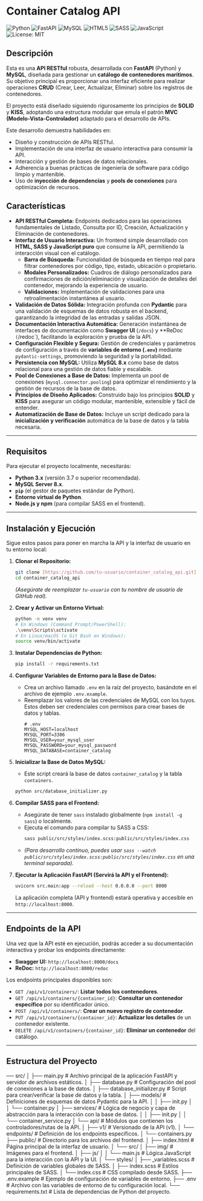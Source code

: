 # Container Catalog API

![Python](https://img.shields.io/badge/Python-3.x-blue.svg?style=for-the-badge&logo=python)
![FastAPI](https://img.shields.io/badge/FastAPI-0.111.0-009688?style=for-the-badge&logo=fastapi)
![MySQL](https://img.shields.io/badge/MySQL-8.0-4479A1?style=for-the-badge&logo=mysql)
![HTML5](https://img.shields.io/badge/HTML5-E34F26?style=for-the-badge&logo=html5&logoColor=white)
![SASS](https://img.shields.io/badge/Sass-CC6699?style=for-the-badge&logo=sass&logoColor=white)
![JavaScript](https://img.shields.io/badge/JavaScript-F7DF1E?style=for-the-badge&logo=javascript&logoColor=black)
![License: MIT](https://img.shields.io/badge/License-MIT-yellow.svg?style=for-the-badge)

## Descripción

Esta es una **API RESTful** robusta, desarrollada con **FastAPI** (Python) y **MySQL**, diseñada para gestionar un **catálogo de contenedores marítimos**. Su objetivo principal es proporcionar una interfaz eficiente para realizar operaciones **CRUD** (Crear, Leer, Actualizar, Eliminar) sobre los registros de contenedores.

El proyecto está diseñado siguiendo rigurosamente los principios de **SOLID** y **KISS**, adoptando una estructura modular que emula el patrón **MVC (Modelo-Vista-Controlador)** adaptado para el desarrollo de APIs.

Este desarrollo demuestra habilidades en:
* Diseño y construcción de APIs RESTful.
* Implementación de una interfaz de usuario interactiva para consumir la API.
* Interacción y gestión de bases de datos relacionales.
* Adherencia a buenas prácticas de ingeniería de software para código limpio y mantenible.
* Uso de **inyección de dependencias** y **pools de conexiones** para optimización de recursos.

## Características

* **API RESTful Completa:** Endpoints dedicados para las operaciones fundamentales de Listado, Consulta por ID, Creación, Actualización y Eliminación de contenedores.
* **Interfaz de Usuario Interactiva:** Un frontend simple desarrollado con **HTML, SASS y JavaScript puro** que consume la API, permitiendo la interacción visual con el catálogo.
    * **Barra de Búsqueda:** Funcionalidad de búsqueda en tiempo real para filtrar contenedores por código, tipo, estado, ubicación o propietario.
    * **Modales Personalizados:** Cuadros de diálogo personalizados para confirmaciones de edición/eliminación y visualización de detalles del contenedor, mejorando la experiencia de usuario.
    * **Validaciones:** Implementación de validaciones para una retroalimentación instantánea al usuario.
* **Validación de Datos Sólida:** Integración profunda con **Pydantic** para una validación de esquemas de datos robusta en el backend, garantizando la integridad de las entradas y salidas JSON.
* **Documentación Interactiva Automática:** Generación instantánea de interfaces de documentación como **Swagger UI** (`/docs`) y **ReDoc` (`/redoc`), facilitando la exploración y prueba de la API.
* **Configuración Flexible y Segura:** Gestión de credenciales y parámetros de configuración a través de **variables de entorno (`.env`)** mediante `pydantic-settings`, promoviendo la seguridad y la portabilidad.
* **Persistencia con MySQL:** Utiliza **MySQL 8.x** como base de datos relacional para una gestión de datos fiable y escalable.
* **Pool de Conexiones a Base de Datos:** Implementa un pool de conexiones (`mysql.connector.pooling`) para optimizar el rendimiento y la gestión de recursos de la base de datos.
* **Principios de Diseño Aplicados:** Construido bajo los principios **SOLID** y **KISS** para asegurar un código modular, mantenible, extensible y fácil de entender.
* **Automatización de Base de Datos:** Incluye un script dedicado para la **inicialización y verificación** automática de la base de datos y la tabla necesaria.

---

## Requisitos

Para ejecutar el proyecto localmente, necesitarás:

* **Python 3.x** (versión 3.7 o superior recomendada).
* **MySQL Server 8.x**.
* **`pip`** (el gestor de paquetes estándar de Python).
* **Entorno virtual de Python**.
* **Node.js y npm** (para compilar SASS en el frontend).

---

## Instalación y Ejecución

Sigue estos pasos para poner en marcha la API y la interfaz de usuario en tu entorno local:

1.  **Clonar el Repositorio:**
    ```bash
    git clone [https://github.com/tu-usuario/container_catalog_api.git](https://github.com/tu-usuario/container_catalog_api.git)
    cd container_catalog_api
    ```
    *(Asegúrate de reemplazar `tu-usuario` con tu nombre de usuario de GitHub real).*

2.  **Crear y Activar un Entorno Virtual:**
    ```bash
    python -m venv venv
    # En Windows (Command Prompt/PowerShell):
    .\venv\Scripts\activate
    # En Linux/macOS (o Git Bash en Windows):
    source venv/bin/activate
    ```

3.  **Instalar Dependencias de Python:**
    ```bash
    pip install -r requirements.txt
    ```

4.  **Configurar Variables de Entorno para la Base de Datos:**
    * Crea un archivo llamado `.env` en la raíz del proyecto, basándote en el archivo de ejemplo `.env.example`.
    * Reemplazar los valores de las credenciales de MySQL con los tuyos. Estos deben ser credenciales con permisos para crear bases de datos y tablas.
        ```dotenv
        # .env
        MYSQL_HOST=localhost
        MYSQL_PORT=3306
        MYSQL_USER=your_mysql_user
        MYSQL_PASSWORD=your_mysql_password
        MYSQL_DATABASE=container_catalog
        ```

5.  **Inicializar la Base de Datos MySQL:**
    * Este script creará la base de datos `container_catalog` y la tabla `containers`.
    ```bash
    python src/database_initializer.py
    ```

6.  **Compilar SASS para el Frontend:**
    * Asegúrate de tener `sass` instalado globalmente (`npm install -g sass`) o localmente.
    * Ejecuta el comando para compilar tu SASS a CSS:
        ```bash
        sass public/src/styles/index.scss:public/src/styles/index.css
        ```
    * *(Para desarrollo continuo, puedes usar `sass --watch public/src/styles/index.scss:public/src/styles/index.css` en una terminal separada).*

7.  **Ejecutar la Aplicación FastAPI (Servirá la API y el Frontend):**
    ```bash
    uvicorn src.main:app --reload --host 0.0.0.0 --port 8000
    ```
    La aplicación completa (API y frontend) estará operativa y accesible en `http://localhost:8000`.

---

## Endpoints de la API

Una vez que la API esté en ejecución, podrás acceder a su documentación interactiva y probar los endpoints directamente:

* **Swagger UI:** `http://localhost:8000/docs`
* **ReDoc:** `http://localhost:8000/redoc`

Los endpoints principales disponibles son:

* `GET /api/v1/containers/`: **Listar todos los contenedores**.
* `GET /api/v1/containers/{container_id}`: **Consultar un contenedor específico** por su identificador único.
* `POST /api/v1/containers/`: **Crear un nuevo registro de contenedor**.
* `PUT /api/v1/containers/{container_id}`: **Actualizar los detalles** de un contenedor existente.
* `DELETE /api/v1/containers/{container_id}`: **Eliminar un contenedor** del catálogo.

---

## Estructura del Proyecto

── src/
│   ├── main.py                     # Archivo principal de la aplicación FastAPI y servidor de archivos estáticos.
│   ├── database.py                 # Configuración del pool de conexiones a la base de datos.
│   ├── database_initializer.py     # Script para crear/verificar la base de datos y la tabla.
│   ├── models/                     # Definiciones de esquemas de datos Pydantic para la API.
│   │   ├── init.py
│   │   └── container.py
│   ├── services/                   # Lógica de negocio y capa de abstracción para la interacción con la base de datos.
│   │   ├── init.py
│   │   └── container_service.py
│   └── api/                        # Módulos que contienen los controladores/rutas de la API.
│       ├── v1/                     # Versionado de la API (v1).
│           └── endpoints/          # Definición de los endpoints específicos.
│               └── containers.py
├── public/                         # Directorio para los archivos del frontend.
│   ├── index.html                  # Página principal de la interfaz de usuario.
│   └── src/
│       ├── img/                    # Imágenes para el frontend.
│       ├── js/
│       │   └── main.js             # Lógica JavaScript para la interacción con la API y la UI.
│       └── styles/
│           ├── _variables.scss     # Definición de variables globales de SASS.
│           ├── index.scss          # Estilos principales de SASS.
│           └── index.css           # CSS compilado desde SASS.
├── .env.example                    # Ejemplo de configuración de variables de entorno.
├── .env                            # Archivo con las variables de entorno de tu configuración local.
└── requirements.txt                # Lista de dependencias de Python del proyecto.
